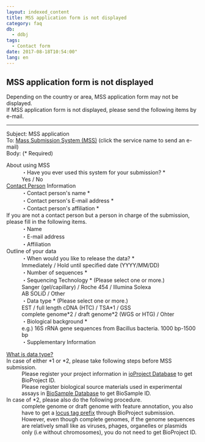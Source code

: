 ```yaml
---
layout: indexed_content
title: MSS application form is not displayed
category: faq
db:
  - ddbj
tags: 
  - Contact form
date: 2017-08-18T10:54:00"
lang: en
---
```


## MSS application form is not displayed

<p>Depending on the country or area, MSS application form may not be displayed.<br>If MSS application form is not displayed, please send the following items by e-mail.</p><hr><p><span class=\"bold\">Subject</span>: MSS application<br><span class=\"bold\">To</span>: <a href=\"mailto:mass@ddbj.nig.ac.jp\">Mass Submission System (MSS)</a> (click the service name to send an e-mail)<br><span class=\"bold\">Body</span>: (<span class=\"red\">*</span> Required)</p><dl><dt>About using MSS</dt><dd>・Have you ever used this system for your submission? <span class=\"red\">*</span><br><span style=\"margin-left: 20px\">Yes / No</span></dd><dt><a href=\"/ddbj/submission-e.html#contact\">Contact Person</a> Information</dt><dd>・Contact person's name <span class=\"red\">*</span></dd><dd>・Contact person's E-mail address <span class=\"red\">*</span></dd><dd>・Contact person's affiliation <span class=\"red\">*</span></dd><dt>If you are not a contact person but a person in charge of the submission, please fill in the following items.</dt><dd>・Name</dd><dd>・E-mail address</dd><dd>・Affiliation</dd><dt>Outline of your data</dt><dd>・When would you like to release the data? <span class=\"red\">*</span><br><span style=\"margin-left: 20px\">Immediately / Hold until specified date (YYYY/MM/DD)</span></dd><dd>・Number of sequences <span class=\"red\">*</span></dd><dd>・Sequencing Technology <span class=\"red\">*</span> (Please select one or more.)<br><span style=\"margin-left: 20px\">Sanger (gel/capillary) / Roche 454 / Illumina Solexa</span><br><span style=\"margin-left: 20px\">AB SOLiD / Other</span></dd><dd>・Data type <span class=\"red\">*</span> (Please select one or more.)<br><span style=\"margin-left: 20px\">EST / full length cDNA (HTC) / TSA*1 / GSS</span><br><span style=\"margin-left: 20px\">complete genome*2 / draft genome*2 (WGS or HTG) / Ohter</span></dd><dd>・Biological background <span class=\"red\">*</span><br><span style=\"margin-left: 20px\">e.g.) 16S rRNA gene sequences from Bacillus bacteria. 1000 bp-1500 bp</span></dd><dd>・Supplementary Information</dd></dl><div class=\"attention no_color\"><dl><dt><a href=\"/data-categories-e.html\">What is data type?</a></dt><dt>In case of either *1 or *2, please take following steps before MSS submission.</dt><dd>Please register your project information in <a href=\"/bioproject/index-e.html\">ioProject Database</a> to get BioProject ID.</dd><dd>Please register biological source materials used in experimental assays in <a href=\"/biosample/index-e.html\">BioSample Database</a> to get BioSample ID.</dd><dt>In case of *2, please also do the following procedure.</dt><dd>complete genome or draft genome with feature annotation, you also have to get a <a href=\"/ddbj/locus_tag-e.html\">locus tag prefix</a> through BioProject submission.</dd><dd>However, even though complete genomes, if the genome sequences are relatively small like as viruses, phages, organelles or plasmids only (i.e without chromosomes), you do not need to get BioProject ID.</dd></dl></div>
